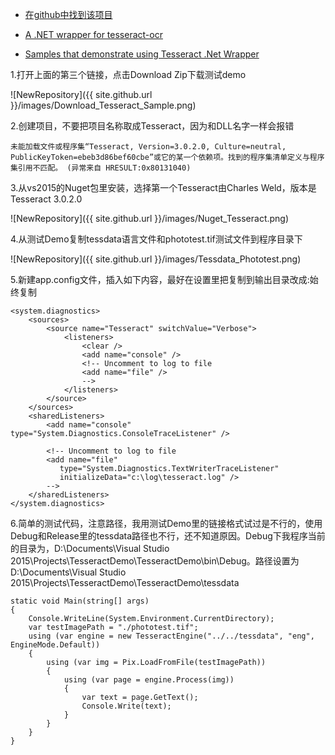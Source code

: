 

* [在github中找到该项目](https://github.com/tesseract-ocr/tesseract)

* [A .NET wrapper for tesseract-ocr](https://github.com/charlesw/tesseract)

* [Samples that demonstrate using Tesseract .Net Wrapper](https://github.com/charlesw/tesseract)


1.打开上面的第三个链接，点击Download Zip下载测试demo

   ![NewRepository]({{ site.github.url }}/images/Download_Tesseract_Sample.png)

2.创建项目，不要把项目名称取成Tesseract，因为和DLL名字一样会报错

	未能加载文件或程序集“Tesseract, Version=3.0.2.0, Culture=neutral, PublicKeyToken=ebeb3d86bef60cbe”或它的某一个依赖项。找到的程序集清单定义与程序集引用不匹配。 (异常来自 HRESULT:0x80131040)

3.从vs2015的Nuget包里安装，选择第一个Tesseract由Charles Weld，版本是Tesseract 3.0.2.0

   ![NewRepository]({{ site.github.url }}/images/Nuget_Tesseract.png)

4.从测试Demo复制tessdata语言文件和phototest.tif测试文件到程序目录下

   ![NewRepository]({{ site.github.url }}/images/Tessdata_Phototest.png)

5.新建app.config文件，插入如下内容，最好在设置里把复制到输出目录改成:始终复制

	<system.diagnostics>
		<sources>
			<source name="Tesseract" switchValue="Verbose">
				<listeners>
					<clear />
					<add name="console" />
					<!-- Uncomment to log to file
					<add name="file" />
					-->
				</listeners>
			</source>
		</sources>
		<sharedListeners>
			<add name="console" type="System.Diagnostics.ConsoleTraceListener" />

			<!-- Uncomment to log to file
			<add name="file"
			   type="System.Diagnostics.TextWriterTraceListener"
			   initializeData="c:\log\tesseract.log" />
			-->
		</sharedListeners>
	</system.diagnostics>
	


6.简单的测试代码，注意路径，我用测试Demo里的链接格式试过是不行的，使用Debug和Release里的tessdata路径也不行，还不知道原因。Debug下我程序当前的目录为，D:\Documents\Visual Studio 2015\Projects\TesseractDemo\TesseractDemo\bin\Debug。路径设置为D:\Documents\Visual Studio 2015\Projects\TesseractDemo\TesseractDemo\tessdata	
	

	static void Main(string[] args)
	{
		Console.WriteLine(System.Environment.CurrentDirectory);
		var testImagePath = "./phototest.tif";
		using (var engine = new TesseractEngine("../../tessdata", "eng", EngineMode.Default))
		{
			using (var img = Pix.LoadFromFile(testImagePath))
			{
				using (var page = engine.Process(img))
				{
					var text = page.GetText();
					Console.Write(text);
				}
			}
		}
	}


		
